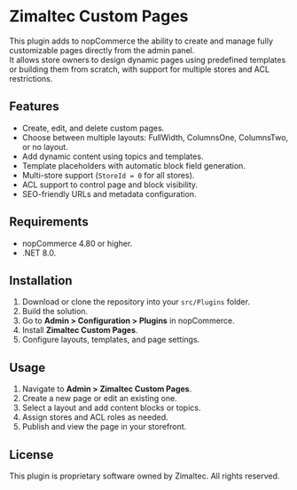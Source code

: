 # Zimaltec Custom Pages

This plugin adds to nopCommerce the ability to create and manage fully customizable pages directly from the admin panel.  
It allows store owners to design dynamic pages using predefined templates or building them from scratch, with support for multiple stores and ACL restrictions.

## Features

- Create, edit, and delete custom pages.
- Choose between multiple layouts: FullWidth, ColumnsOne, ColumnsTwo, or no layout.
- Add dynamic content using topics and templates.
- Template placeholders with automatic block field generation.
- Multi-store support (`StoreId = 0` for all stores).
- ACL support to control page and block visibility.
- SEO-friendly URLs and metadata configuration.

## Requirements

- nopCommerce 4.80 or higher.
- .NET 8.0.

## Installation

1. Download or clone the repository into your `src/Plugins` folder.
2. Build the solution.
3. Go to **Admin > Configuration > Plugins** in nopCommerce.
4. Install **Zimaltec Custom Pages**.
5. Configure layouts, templates, and page settings.

## Usage

1. Navigate to **Admin > Zimaltec Custom Pages**.
2. Create a new page or edit an existing one.
3. Select a layout and add content blocks or topics.
4. Assign stores and ACL roles as needed.
5. Publish and view the page in your storefront.

## License

This plugin is proprietary software owned by Zimaltec. All rights reserved.
